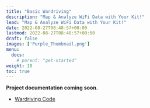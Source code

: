 ```yaml
---
title: "Basic Wardriving"
description: "Map & Analyze WiFi Data with Your Kit!"
lead: "Map & Analyze WiFi Data with Your Kit!"
date: 2022-08-27T08:48:57+00:00
lastmod: 2022-08-27T08:48:57+00:00
draft: false
images: ['Purple_Thumbnail.png']
menu:
  docs:
    # parent: "get-started"
weight: 10
toc: true
---
```

**Project documentation coming soon.**  

- [Wardriving Code](https://github.com/alexlynd/ESP8266-Wardriving)
<!-- {{< alert icon="⚠️" text="Assembly video coming soon!" />}}
This guide walks you through assembling your [Nugget Developer Kit](https://lyndlabs.io/products/nugget-developer-kit)!
## Parts
| Part | Description | Count |
| --- | --- | --- |
| [Microcontroller](https://www.amazon.com/HiLetgo-ESP32-S2FN4R2-ESP32-S2-Type-C-Connect/dp/B0B291LZ99/ref=sr_1_1?crid=3RFAV6TMVXMQB&keywords=s2+mini&qid=1683797716&sprefix=s2+mini%2Caps%2C1335&sr=8-1) | ESP32-S2 Wi-Fi Microcontroller (S2 Mini) | 1 |
| [Screen](https://www.amazon.com/AZDelivery-Pixel-Display-Arduino-Raspberry/dp/B07FYG8MZN/ref=sr_1_1?keywords=SH1106+i2c&qid=1683797747&sr=8-1) | SH1106 I2C Display | 1 |
| Female Header (Short) | Breakout headers for the S2 Mini |2|
| Female Header (Long) | Expansion header for the Nugget |1|
| Male Header | Comes with S2 Mini package |2|
| Nugget PCB | Comes with buttons & NeoPixel assembled|1|


<img src="/images/Purple_Thumbnail.png" title="Thumbnail Image"/>
<br/><br/>
The DNS Driveby is a cute, powerful DuckyScript™ platform that features a screen, buttons, and Wi-Fi support for flexible payload deployment created by <a href=\"https://twitter.com/alexlynd\">Alex Lynd</a>.
<br/><br/>
Run and edit payloads over Wi-Fi from mobile and desktop devices, or use the quick-select menu to launch payloads at the press of a button. Watch each command execute in real time on the built-in screen, and get instant feedback on your attack from the built-in LED.
<br/><br/>
The DNS Driveby mounts as a USB flash drive when plugged into your computer, making it easy to drag and drop multiple payloads to the onboard storage.
<br/><br/>
<img src="/images/RubberNugget-Features.png" title="Features Image"/>

## Getting Started
{{< alert icon="⛔️" text="<a href=\"https://docs.hak5.org/usb-nugget/guides/update-your-usb-nugget-with-chrome-browser\">Update to the lastest firmware</a> before using your DNS Driveby!" />}}
**Want to see the DNS Driveby in action?** Watch Alex use the PwnKit payload on the DNS Driveby:

<iframe width="100%" height="450" src="https://www.youtube.com/embed/hiRh_2IL7RY" title="YouTube video player" frameborder="0" allow="accelerometer; autoplay; clipboard-write; encrypted-media; gyroscope; picture-in-picture" allowfullscreen></iframe>

### Guides: Jump right in
Follow our handy guides to get started on the basics as quickly as possible:
{{< details "Recommended Tutorials" open>}}

[💻 Update Your DNS Driveby with Chrome Browser](https://usbnugget.com/docs/guides/update-with-chrome/)
<br/><br/>
[🛠 Writing Your First Payload](https://usbnugget.com/docs/guides/write-first-payload/)
<br/><br/>
[⚙️ Loading Payloads on the Nugget](https://usbnugget.com/docs/guides/load-payloads/)
{{< /details >}}

### Fundamentals: Dive a little deeper
Learn the fundamentals of the DNS Driveby to get a deeper understanding of our main features:{{< details "Recommended Tutorials" open>}}

[🖥 Wi-Fi Interface](https://usbnugget.com/docs/fundamentals/wi-fi-interface/)
<br/><br/>
[📡 Live Control](https://usbnugget.com/docs/fundamentals/live-control/)
<br/><br/>
[🐍 Set Up CircuitPython](https://usbnugget.com/docs/fundamentals/circuit-python/)
<br/><br/>
[⚙️ Set Up Arduino](https://usbnugget.com/docs/fundamentals/arduino/)
{{< /details >}} -->